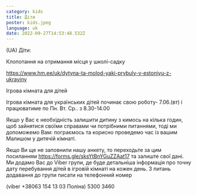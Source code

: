 ```yaml
---
category: kids
title: Діти
poster: kids.jpeg
language: uk
date: 2022-09-27T14:53:48.532Z
---
```

(UA) Діти:

Клопотання на отримання місця у школі-садку

https://www.hm.ee/uk/dytyna-ta-molod-yaki-prybuly-v-estoniyu-z-ukrayiny

Ігрова кімната для дітей

Ігрова кімната для українських дітей починає свою роботу- 7.06.(вт) і працюватиме по Пн. Вт. Ср.. з 8.30-14.00

Якщо у Вас є необхідність залишити дитину з кимось на кілька годин, щоб зайнятися своїми справами чи потрібними питаннями, тоді ми допоможемо Вам: пограємось та корисно проведемо час із вашим Малишом у дитячій кімнаті.

Якщо Ви ще не заповнили нашу анкету, то переходьте за цим посиланням https://forms.gle/sksYtBnYGuZZAat17 та залиште свої дані. Ми додамо Вас до Viber групи, де буде детальніша інформація про точну дату перебування дітей в ігровій кімнаті на кожен день. З питань додавання до групи писати на телефонний номер

(viber +38063 154 13 03 Поліна) 5300 3460